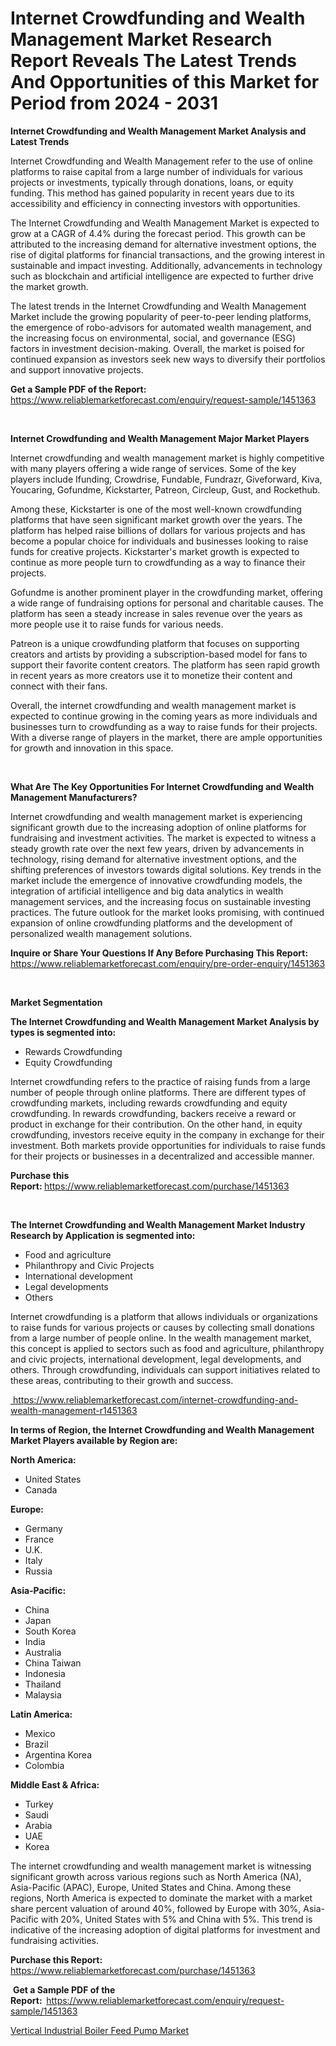 <p><h1>Internet Crowdfunding and Wealth Management Market Research Report Reveals The Latest Trends And Opportunities of this Market for Period from 2024 - 2031</h1></p><p><strong>Internet Crowdfunding and Wealth Management Market Analysis and Latest Trends</strong></p>
<p><p>Internet Crowdfunding and Wealth Management refer to the use of online platforms to raise capital from a large number of individuals for various projects or investments, typically through donations, loans, or equity funding. This method has gained popularity in recent years due to its accessibility and efficiency in connecting investors with opportunities.</p><p>The Internet Crowdfunding and Wealth Management Market is expected to grow at a CAGR of 4.4% during the forecast period. This growth can be attributed to the increasing demand for alternative investment options, the rise of digital platforms for financial transactions, and the growing interest in sustainable and impact investing. Additionally, advancements in technology such as blockchain and artificial intelligence are expected to further drive the market growth.</p><p>The latest trends in the Internet Crowdfunding and Wealth Management Market include the growing popularity of peer-to-peer lending platforms, the emergence of robo-advisors for automated wealth management, and the increasing focus on environmental, social, and governance (ESG) factors in investment decision-making. Overall, the market is poised for continued expansion as investors seek new ways to diversify their portfolios and support innovative projects.</p></p>
<p><strong>Get a Sample PDF of the Report:&nbsp;</strong> <a href="https://www.reliablemarketforecast.com/enquiry/request-sample/1451363">https://www.reliablemarketforecast.com/enquiry/request-sample/1451363</a></p>
<p>&nbsp;</p>
<p><strong>Internet Crowdfunding and Wealth Management Major Market Players</strong></p>
<p><p>Internet crowdfunding and wealth management market is highly competitive with many players offering a wide range of services. Some of the key players include Ifunding, Crowdrise, Fundable, Fundrazr, Giveforward, Kiva, Youcaring, Gofundme, Kickstarter, Patreon, Circleup, Gust, and Rockethub.</p><p>Among these, Kickstarter is one of the most well-known crowdfunding platforms that have seen significant market growth over the years. The platform has helped raise billions of dollars for various projects and has become a popular choice for individuals and businesses looking to raise funds for creative projects. Kickstarter's market growth is expected to continue as more people turn to crowdfunding as a way to finance their projects.</p><p>Gofundme is another prominent player in the crowdfunding market, offering a wide range of fundraising options for personal and charitable causes. The platform has seen a steady increase in sales revenue over the years as more people use it to raise funds for various needs.</p><p>Patreon is a unique crowdfunding platform that focuses on supporting creators and artists by providing a subscription-based model for fans to support their favorite content creators. The platform has seen rapid growth in recent years as more creators use it to monetize their content and connect with their fans.</p><p>Overall, the internet crowdfunding and wealth management market is expected to continue growing in the coming years as more individuals and businesses turn to crowdfunding as a way to raise funds for their projects. With a diverse range of players in the market, there are ample opportunities for growth and innovation in this space.</p></p>
<p>&nbsp;</p>
<p><strong>What Are The Key Opportunities For Internet Crowdfunding and Wealth Management Manufacturers?</strong></p>
<p><p>Internet crowdfunding and wealth management market is experiencing significant growth due to the increasing adoption of online platforms for fundraising and investment activities. The market is expected to witness a steady growth rate over the next few years, driven by advancements in technology, rising demand for alternative investment options, and the shifting preferences of investors towards digital solutions. Key trends in the market include the emergence of innovative crowdfunding models, the integration of artificial intelligence and big data analytics in wealth management services, and the increasing focus on sustainable investing practices. The future outlook for the market looks promising, with continued expansion of online crowdfunding platforms and the development of personalized wealth management solutions.</p></p>
<p><strong>Inquire or Share Your Questions If Any Before Purchasing This Report:</strong> <a href="https://www.reliablemarketforecast.com/enquiry/pre-order-enquiry/1451363">https://www.reliablemarketforecast.com/enquiry/pre-order-enquiry/1451363</a></p>
<p>&nbsp;</p>
<p><strong>Market Segmentation</strong></p>
<p><strong>The Internet Crowdfunding and Wealth Management Market Analysis by types is segmented into:</strong></p>
<p><ul><li>Rewards Crowdfunding</li><li>Equity Crowdfunding</li></ul></p>
<p><p>Internet crowdfunding refers to the practice of raising funds from a large number of people through online platforms. There are different types of crowdfunding markets, including rewards crowdfunding and equity crowdfunding. In rewards crowdfunding, backers receive a reward or product in exchange for their contribution. On the other hand, in equity crowdfunding, investors receive equity in the company in exchange for their investment. Both markets provide opportunities for individuals to raise funds for their projects or businesses in a decentralized and accessible manner.</p></p>
<p><strong>Purchase this Report:&nbsp;</strong><a href="https://www.reliablemarketforecast.com/purchase/1451363">https://www.reliablemarketforecast.com/purchase/1451363</a></p>
<p>&nbsp;</p>
<p><strong>The Internet Crowdfunding and Wealth Management Market Industry Research by Application is segmented into:</strong></p>
<p><ul><li>Food and agriculture</li><li>Philanthropy and Civic Projects</li><li>International development</li><li>Legal developments</li><li>Others</li></ul></p>
<p><p>Internet crowdfunding is a platform that allows individuals or organizations to raise funds for various projects or causes by collecting small donations from a large number of people online. In the wealth management market, this concept is applied to sectors such as food and agriculture, philanthropy and civic projects, international development, legal developments, and others. Through crowdfunding, individuals can support initiatives related to these areas, contributing to their growth and success.</p></p>
<p><a href="https://www.reliablemarketforecast.com/internet-crowdfunding-and-wealth-management-r1451363">&nbsp;https://www.reliablemarketforecast.com/internet-crowdfunding-and-wealth-management-r1451363</a></p>
<p><strong>In terms of Region, the Internet Crowdfunding and Wealth Management Market Players available by Region are:</strong></p>
<p>
    <p> <strong> North America: </strong>
        <ul>
            <li>United States</li>
            <li>Canada</li>
        </ul>
        </p> 
    <p> <strong> Europe: </strong>
        <ul>
            <li>Germany</li>
            <li>France</li>
            <li>U.K.</li>
            <li>Italy</li>
            <li>Russia</li>
        </ul>
        </p> 
    <p> <strong> Asia-Pacific: </strong>
        <ul>
            <li>China</li>
            <li>Japan</li>
            <li>South Korea</li>
            <li>India</li>
            <li>Australia</li>
            <li>China Taiwan</li>
            <li>Indonesia</li>
            <li>Thailand</li>
            <li>Malaysia</li>
        </ul>
        </p> 
    <p> <strong> Latin America: </strong>
        <ul>
            <li>Mexico</li>
            <li>Brazil</li>
            <li>Argentina Korea</li>
            <li>Colombia</li>
        </ul>
        </p> 
    <p> <strong> Middle East & Africa: </strong>
        <ul>
            <li>Turkey</li>
            <li>Saudi</li>
            <li>Arabia</li>
            <li>UAE</li>
            <li>Korea</li>
        </ul>
    </p>
    </p>
<p><p>The internet crowdfunding and wealth management market is witnessing significant growth across various regions such as North America (NA), Asia-Pacific (APAC), Europe, United States and China. Among these regions, North America is expected to dominate the market with a market share percent valuation of around 40%, followed by Europe with 30%, Asia-Pacific with 20%, United States with 5% and China with 5%. This trend is indicative of the increasing adoption of digital platforms for investment and fundraising activities.</p></p>
<p><strong>Purchase this Report: </strong><a href="https://www.reliablemarketforecast.com/purchase/1451363">https://www.reliablemarketforecast.com/purchase/1451363</a></p>
<p>&nbsp;<strong>Get a Sample PDF of the Report:&nbsp;&nbsp;</strong><a href="https://www.reliablemarketforecast.com/enquiry/request-sample/1451363">https://www.reliablemarketforecast.com/enquiry/request-sample/1451363</a></p>
<p><strong></strong></p>
<p><p><a href="https://view.publitas.com/reportprime-1/vertical-industrial-boiler-feed-pump-market-growth-outlook-from-2024-to-2031-and-it-is-projecting-at-7-cagr-with-markets-trends-analysis-by-application-regional-outlook-and-revenue/">Vertical Industrial Boiler Feed Pump Market</a></p></p>